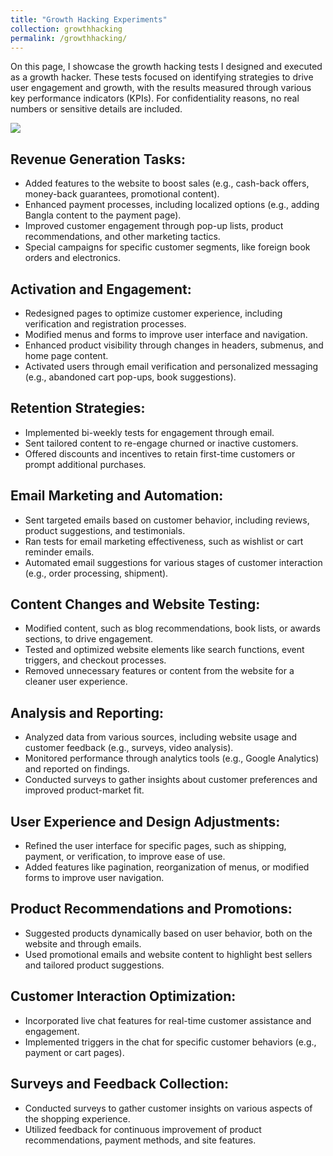 ```yaml
---
title: "Growth Hacking Experiments"
collection: growthhacking
permalink: /growthhacking/
---
```

On this page, I showcase the growth hacking tests I designed and executed as a growth hacker. These tests focused on identifying strategies to drive user engagement and growth, with the results measured through various key performance indicators (KPIs). For confidentiality reasons, no real numbers or sensitive details are included.

<img src='/images/button3.jpg'>

## Revenue Generation Tasks:

- Added features to the website to boost sales (e.g., cash-back offers, money-back guarantees, promotional content).
- Enhanced payment processes, including localized options (e.g., adding Bangla content to the payment page).
- Improved customer engagement through pop-up lists, product recommendations, and other marketing tactics.
- Special campaigns for specific customer segments, like foreign book orders and electronics.

## Activation and Engagement:

- Redesigned pages to optimize customer experience, including verification and registration processes.
- Modified menus and forms to improve user interface and navigation.
- Enhanced product visibility through changes in headers, submenus, and home page content.
- Activated users through email verification and personalized messaging (e.g., abandoned cart pop-ups, book suggestions).

## Retention Strategies:

- Implemented bi-weekly tests for engagement through email.
- Sent tailored content to re-engage churned or inactive customers.
- Offered discounts and incentives to retain first-time customers or prompt additional purchases.

## Email Marketing and Automation:

- Sent targeted emails based on customer behavior, including reviews, product suggestions, and testimonials.
- Ran tests for email marketing effectiveness, such as wishlist or cart reminder emails.
- Automated email suggestions for various stages of customer interaction (e.g., order processing, shipment).
  
## Content Changes and Website Testing:

- Modified content, such as blog recommendations, book lists, or awards sections, to drive engagement.
- Tested and optimized website elements like search functions, event triggers, and checkout processes.
- Removed unnecessary features or content from the website for a cleaner user experience.

## Analysis and Reporting:

- Analyzed data from various sources, including website usage and customer feedback (e.g., surveys, video analysis).
- Monitored performance through analytics tools (e.g., Google Analytics) and reported on findings.
- Conducted surveys to gather insights about customer preferences and improved product-market fit.

## User Experience and Design Adjustments:

- Refined the user interface for specific pages, such as shipping, payment, or verification, to improve ease of use.
- Added features like pagination, reorganization of menus, or modified forms to improve user navigation.

## Product Recommendations and Promotions:

- Suggested products dynamically based on user behavior, both on the website and through emails.
- Used promotional emails and website content to highlight best sellers and tailored product suggestions.

## Customer Interaction Optimization:

- Incorporated live chat features for real-time customer assistance and engagement.
- Implemented triggers in the chat for specific customer behaviors (e.g., payment or cart pages).

## Surveys and Feedback Collection:

- Conducted surveys to gather customer insights on various aspects of the shopping experience.
- Utilized feedback for continuous improvement of product recommendations, payment methods, and site features.
